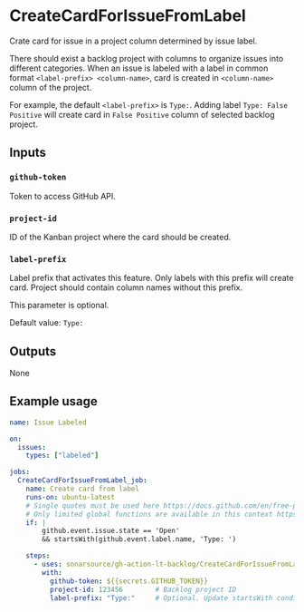 # CreateCardForIssueFromLabel

Crate card for issue in a project column determined by issue label. 

There should exist a backlog project with columns to organize issues into different categories. When an issue is labeled with a label in common format `<label-prefix> <column-name>`, card is created in `<column-name>` column of the project.

For example, the default `<label-prefix>` is `Type:`. Adding label `Type: False Positive` will create card in `False Positive` column of selected backlog project.

## Inputs

### `github-token`

Token to access GitHub API.

### `project-id`

ID of the Kanban project where the card should be created.

### `label-prefix`

Label prefix that activates this feature. Only labels with this prefix will create card. Project should contain column names without this prefix.

This parameter is optional. 

Default value: `Type:`

## Outputs

None

## Example usage

```yaml
name: Issue Labeled

on:
  issues:
    types: ["labeled"]

jobs:
  CreateCardForIssueFromLabel_job:
    name: Create card from label
    runs-on: ubuntu-latest
    # Single quotes must be used here https://docs.github.com/en/free-pro-team@latest/actions/reference/context-and-expression-syntax-for-github-actions#literals
    # Only limited global functions are available in this context https://docs.github.com/en/actions/reference/context-and-expression-syntax-for-github-actions#functions
    if: |
        github.event.issue.state == 'Open'
        && startsWith(github.event.label.name, 'Type: ')

    steps:
      - uses: sonarsource/gh-action-lt-backlog/CreateCardForIssueFromLabel@v1
        with:
          github-token: ${{secrets.GITHUB_TOKEN}}
          project-id: 123456        # Backlog project ID
          label-prefix: "Type:"     # Optional. Update startsWith condition above if you change it.
```
